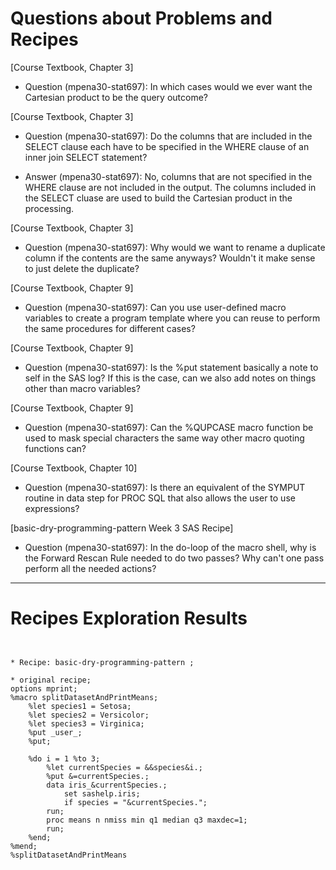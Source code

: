 
# Questions about Problems and Recipes



[Course Textbook, Chapter 3]
* Question (mpena30-stat697): In which cases would we ever want the Cartesian product to be the query outcome?



[Course Textbook, Chapter 3]
* Question (mpena30-stat697): Do the columns that are included in the SELECT clause each have to be specified in the WHERE clause of an inner join SELECT statement?
- Answer (mpena30-stat697): No, columns that are not specified in the WHERE clause are not included in the output. The columns included in the SELECT cluase are used to build the Cartesian product in the processing.



[Course Textbook, Chapter 3] 
* Question (mpena30-stat697): Why would we want to rename a duplicate column if the contents are the same anyways? Wouldn't it make sense to just delete the duplicate?



[Course Textbook, Chapter 9]
* Question (mpena30-stat697):  Can you use user-defined macro variables to create a program template where you can reuse to perform the same procedures for different cases?



[Course Textbook, Chapter 9]
* Question (mpena30-stat697): Is the %put statement basically a note to self in the SAS log? If this is the case, can we also add notes on things other than macro variables?



[Course Textbook, Chapter 9]
* Question (mpena30-stat697): Can the %QUPCASE macro function be used to mask special characters the same way other macro quoting functions can?



[Course Textbook, Chapter 10]
* Question (mpena30-stat697): Is there an equivalent of the SYMPUT routine in data step for PROC SQL that also allows the user to use expressions?



[basic-dry-programming-pattern Week 3 SAS Recipe]
* Question (mpena30-stat697): In the do-loop of the macro shell, why is the Forward Rescan Rule needed to do two passes? Why can't one pass perform all the needed actions?




***



# Recipes Exploration Results



```


* Recipe: basic-dry-programming-pattern ;

* original recipe;
options mprint;
%macro splitDatasetAndPrintMeans;
	%let species1 = Setosa;
	%let species2 = Versicolor;
	%let species3 = Virginica;
	%put _user_;
	%put;
	
	%do i = 1 %to 3;
		%let currentSpecies = &&species&i.;
		%put &=currentSpecies.;
		data iris_&currentSpecies.;
			set sashelp.iris;
			if species = "&currentSpecies.";
		run;
		proc means n nmiss min q1 median q3 maxdec=1;
		run;
	%end;
%mend;
%splitDatasetAndPrintMeans



```
